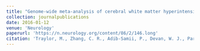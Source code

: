 ```yaml
---
title: "Genome-wide meta-analysis of cerebral white matter hyperintensities in patients with stroke"
collection: journalpublications
date: 2016-01-12
venue: 'Neurology'
paperurl: 'https://n.neurology.org/content/86/2/146.long'
citation: 'Traylor, M., Zhang, C. R., Adib-Samii, P., Devan, W. J., Parsons, O. E., Lanfranconi, S., ... & Fitzpatrick, K. (2016). Genome-wide meta-analysis of cerebral white matter hyperintensities in patients with stroke. Neurology, 86(2), 146-153.'
---
```

